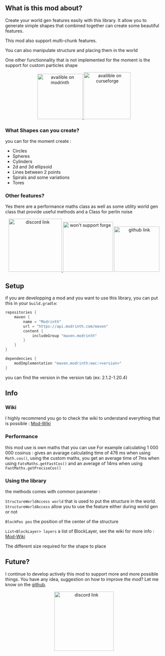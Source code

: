 ## What is this mod about?
Create your world gen features easily with this library. It allow you to generate simple shapes that combined together can create some beautiful features. 

This mod also support multi-chunk features.

You can also manipulate structure and placing them in the world

One other functionnality that is not implemented for the moment is the support for custom particles shape

<center>
  <a href="https://modrinth.com/mod/ewc">
      <img src="https://imgur.com/9xU1uLq.png" alt="availible on modrinth" width="145">
    </a>
    <a href="https://www.curseforge.com/minecraft/mc-mods/easierworldcreator">
      <img src="https://imgur.com/0i2lDxQ.png" alt="availible on curseforge" width="150">
    </a>
</center>

### What Shapes can you create?
you can for the moment create :
  - Circles
  - Spheres
  - Cylinders
  - 2d and 3d ellipsoid
  - Lines between 2 points
  - Spirals and some variations
  - Tores

### Other features?
Yes there are a performance maths class as well as some utility world gen class that provide useful methods and a Class for perlin noise

<div class="center">
  <center>
    <a href="https://discord.gg/bAQRUxNyFj">
      <img src="https://imgur.com/sOXNu3x.png" alt="discord link" width="170">
    </a>
    <a>
      <img src="https://imgur.com/J4sja8y.png" alt="won't support forge" width="160">
    </a>
    <a href="https://github.com/McMellonTeam/easierworldcreator">
      <img src="https://imgur.com/bYpE7AK.png" alt="github link" width="145">
    </a>
  </center>
</div>


## Setup
if you are developping a mod and you want to use this library, you can put this in your `build.gradle`:
```gradle
repositories {
    maven {
        name = "Modrinth"
        url = "https://api.modrinth.com/maven"
        content {
            includeGroup "maven.modrinth"
        }
    }
}

dependencies {
    modImplementation "maven.modrinth:ewc:<version>"
}
```
you can find the version in the version tab (ex: 2.1.2-1.20.4)

## Info
### Wiki
I highly recommend you go to check the wiki to understand everything that is possible : [Mod-Wiki](https://github.com/RodoFire/easierworldcreator/wiki)
### Performance
this mod use is own maths that you can use For example calculating 1 000 000 cosinus :
gives an avarage calculating time of 476 ms when using `Math.cos()`, using the custom maths, you get an average time of 7ms when using `FatsMaths.getFastCos()` and an average of 14ms when using `FastMaths.getPreciseCos()`

### Using the library
the methods comes with common parameter : 

`StructureWorldAccess world` that is used to put the structure in the world. `StructureWorldAccess` allow you to use the feature either during world gen or not

`BlockPos pos` the position of the center of the structure

`List<BlockLayer> layers` a list of BlockLayer, see the wiki for more info : [Mod-Wiki](https://github.com/RodoFire/easierworldcreator/wiki)

The different size required for the shape to place


## Future?
I continue to develop actively this mod to support more and more possible things. You have any idea, suggestion on how to improve the mod? Let me know on the [github](https://github.com/RodoFire/easierworldcreator). 
<div class="center">
  <center>
    <a href="https://ko-fi.com/rodofire">
      <img src="https://imgur.com/H7hFYwW.png" alt="discord link" width="190">
    </a>
  </center>
</div>
